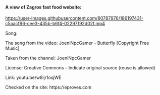 #### A view of Zagros fast food website:


https://user-images.githubusercontent.com/80787976/186197431-c5aacf96-cee3-435b-b6f4-02297192d02f.mp4



<p>Song:</p>
<p>The song from the video: JoeniNpcGamer - Butterfly [Copyright Free Music]</p>
<p>Taken from the channel: JoeniNpcGamer</p>
<p>License: Creative Commons – Indicate original source (reuse is allowed)</p>
<p>Link: youtu.be/w8ijr1osjWE</p>
<p>Checked on the site: https://eproves.com</p>
